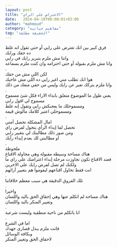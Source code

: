 ```yaml
---
layout: post
title: "الاعتراض علي الراي"
date:   2024-04-10T00:00:01+03:00
author: "mahmoud"
category: "مفاهيم حياتيه"
tag: "الحقيقة مطلقة"
---
```



فرق كبير بين انك تعترض علي رايي أو حتي تقول انه
غلط  
ده حقك ورايك  
وانتا مش ملزم بتبرير رايك في رايي  
وانا مش ملزم بقبوله أو حتي احترامه وان كنت ملزم
بسماعه  
.  
لكن اللي مش من حقك  
هوا انك تطلب مني اغير رايي ده اللي مش عاجبك  
وانا ملزم بتركك تعبر عن رايك وليس من حقي منعك من
ذلك  
.  
يعني طول ما الموضوع متعلق بابداء الاراء فكل شئ
مسموح  
مسموح لي اقول رايي  
ومسموحلك ما يعجبكش رايي وتقول إنه غلط  
ومسموحلي اعتبر كلامك مالوش قيمة  
.  
امال المشكلة تحصل أمتي  
تحصل لما إبداء الرأي يتحول لفرض راي  
ومن صور ذلك مطالبتك لي بتغيير رايي  
او مطالبتي لك بعدم إبداء رأيك  
.  
ملحوظة  
هناك مساحة وسيطة مقبولة وهي محاولة الاقناع  
فعند الاقناع تكون تجاوزت مرحلة إبداء اعتراضك علي راي
ما  
ولكنك لم تصل لفرض رايك علي الاخرين  
انت فقط تحاول اقناعهم ليقوموا هم بتغيير آرائهم  
.  
تلك الفروق الدقيقة هي سبب معظم خلافاتنا  
.  
واخيرا  
هناك مساحة لم اتكلم عنها وهي إحقاق الحق باليد
واللسان  
وتغيير المنكر باليد واللسان  
.  
انا باتكلم من ناحية منطقية وليست شرعية  
.  
اما في الشرع  
فانت ملزم ببذل قصارى جهدك  
وبكافة الوسائل  
لاحقاق الحق وتغيير المنكر
